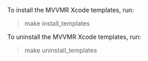 To install the MVVMR Xcode templates, run:

> make install_templates

To uninstall the MVVMR Xcode templates, run:

> make uninstall_templates
